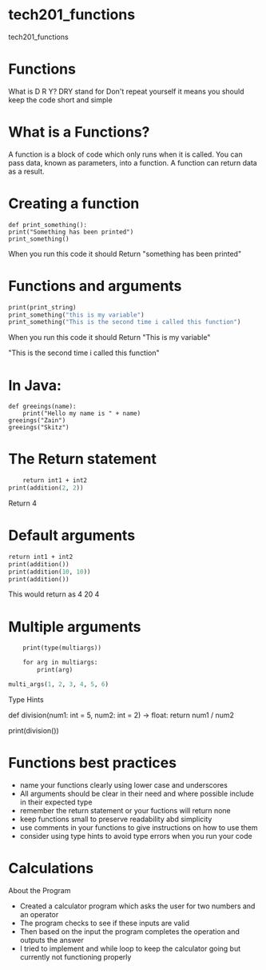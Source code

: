 # tech201_functions
tech201_functions

# Functions

 What is D R Y?
DRY stand for Don't repeat yourself it means you should keep the code short and simple

# What is a Functions?
A function is a block of code which only runs when it is called. You can pass data, known as parameters, into a function. A function can return data as a result.

# Creating a function

```
def print_something():
print("Something has been printed")
print_something()
```

When you run this code it should Return "something has been printed"

# Functions and arguments

```def print_something(print_string):
print(print_string)
print_something("this is my variable")
print_something("This is the second time i called this function")
```
When you run this code it should Return "This is my variable"

"This is the second time i called this function"


# In Java:
 
```public void print_string(string_text)
def greeings(name):
    print("Hello my name is " + name)
greeings("Zain")
greeings("Skitz")
```

# The Return statement
```def addition(int1, int2):
    return int1 + int2
print(addition(2, 2))
```

Return 4
 
# Default arguments

 ```def addition(int1=2, int2=2):
return int1 + int2
print(addition())
print(addition(10, 10))
print(addition())
```

This would return as 
4
20
4

# Multiple arguments

```def multi_args(*multiargs):
    print(type(multiargs))

    for arg in multiargs:
        print(arg)

multi_args(1, 2, 3, 4, 5, 6)
```
 Type Hints



 def division(num1: int = 5, num2: int = 2) -> float:
    return num1 / num2

 print(division())

# Functions best practices

- name your functions clearly using lower case and underscores
-  All arguments should be clear in their need and where possible include in their expected type
- remember the return statement or your fuctions will return none
- keep functions small to preserve readability abd simplicity
- use comments in your functions to give instructions on how to use them
- consider using type hints to avoid type errors when you run your code

# Calculations

About the Program
- Created a calculator program which asks the user for two numbers and an operator
- The program checks to see if these inputs are valid
- Then based on the input the program completes the operation and outputs the answer
- I tried to implement and while loop to keep the calculator going but currently not functioning properly




